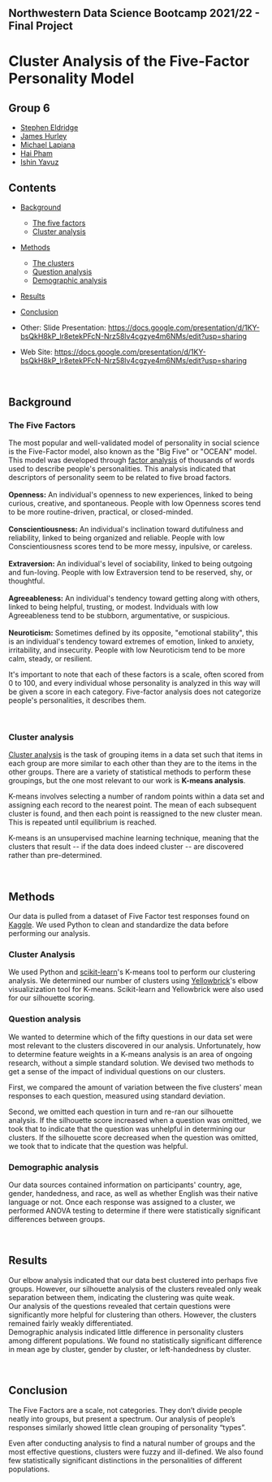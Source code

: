 
## Northwestern Data Science Bootcamp 2021/22 - Final Project

# Cluster Analysis of the Five-Factor Personality Model

## Group 6

* [Stephen Eldridge](https://github.com/eldridgesje)
* [James Hurley](https://github.com/jhurley684)
* [Michael Lapiana](https://github.com/mlapiana)
* [Hai Pham](https://github.com/haipham110102)
* [Ishin Yavuz](https://github.com/alisishinyavuz)

## Contents

* [Background](#background)
    * [The five factors](#factors)
    * [Cluster analysis](#cluster)
* [Methods](#methods)
    * [The clusters](#clusters)
    * [Question analysis](#question)
    * [Demographic analysis](#demographics)
* [Results](#results)
* [Conclusion](#conclusion)

* Other:  Slide Presentation: https://docs.google.com/presentation/d/1KY-bsQkH8kP_lr8etekPFcN-Nrz58lv4cgzye4m6NMs/edit?usp=sharing
* Web Site:  https://docs.google.com/presentation/d/1KY-bsQkH8kP_lr8etekPFcN-Nrz58lv4cgzye4m6NMs/edit?usp=sharing

<br>

## <a name="background"></a>Background

### <a name="factors"></a>**The Five Factors**

The most popular and well-validated model of personality in social science is the Five-Factor model, also known as the "Big Five" or "OCEAN" model. This model was developed through [factor analysis](https://www.statisticssolutions.com/free-resources/directory-of-statistical-analyses/factor-analysis/) of thousands of words used to describe people's personalities. This analysis indicated that descriptors of personality seem to be related to five broad factors.  
<br>
**Openness:** An individual's openness to new experiences, linked to being curious, creative, and spontaneous. People with low Openness scores tend to be more routine-driven, practical, or closed-minded.   
<br>
**Conscientiousness:** An individual's inclination toward dutifulness and reliability, linked to being organized and reliable. People with low Conscientiousness scores tend to be more messy, inpulsive, or careless.    
<br>
**Extraversion:** An individual's level of sociability, linked to being outgoing and fun-loving. People with low Extraversion tend to be reserved, shy, or thoughtful.  
<br>
**Agreeableness:** An individual's tendency toward getting along with others, linked to being helpful, trusting, or modest. Indviduals with low Agreeableness tend to be stubborn, argumentative, or suspicious.   
<br>
**Neuroticism:**  Sometimes defined by its opposite, "emotional stability", this is an individual's tendency toward extremes of emotion, linked to anxiety, irritability, and insecurity. People with low Neuroticism tend to be more calm, steady, or resilient.  

It's important to note that each of these factors is a scale, often scored from 0 to 100, and every individual whose personality is analyzed in this way will be given a score in each category. Five-factor analysis does not categorize people's personalities, it describes them.

<br>

### <a name="cluster"></a>**Cluster analysis**

[Cluster analysis](https://www.qualtrics.com/experience-management/research/cluster-analysis/) is the task of grouping items in a data set such that items in each group are more similar to each other than they are to the items in the other groups. There are a variety of statistical methods to perform these groupings, but the one most relevant to our work is **K-means analysis**.

K-means involves selecting a number of random points within a data set and assigning each record to the nearest point. The mean of each subsequent cluster is found, and then each point is reassigned to the new cluster mean. This is repeated until equilibrium is reached.

K-means is an unsupervised machine learning technique, meaning that the clusters that result -- if the data does indeed cluster -- are discovered rather than pre-determined.



<br>

## <a name="methods"></a>Methods
Our data is pulled from a dataset of Five Factor test responses found on [Kaggle](https://www.kaggle.com/lucasgreenwell/ocean-five-factor-personality-test-responses). We used Python to clean and standardize the data before performing our analysis.  


### <a name="clusters"></a>**Cluster Analysis**
We used Python and [scikit-learn](https://scikit-learn.org/stable/)'s K-means tool to perform our clustering analysis. We determined our number of clusters using [Yellowbrick](https://www.scikit-yb.org/en/latest/)'s elbow visualizization tool for K-means. Scikit-learn and Yellowbrick were also used for our silhouette scoring.

### <a name="question"></a>**Question analysis**

We wanted to determine which of the fifty questions in our data set were most relevant to the clusters discovered in our analysis. Unfortunately, how to determine feature weights in a K-means analysis is an area of ongoing research, without a simple standard solution. We devised two methods to get a sense of the impact of individual questions on our clusters.  

First, we compared the amount of variation between the five clusters' mean responses to each question, measured using standard deviation.  

Second, we omitted each question in turn and re-ran our silhouette analysis. If the silhouette score increased when a question was omitted, we took that to indicate that the question was unhelpful in determining our clusters. If the silhouette score decreased when the question was omitted, we took that to indicate that the question was helpful.

### <a name="demographics"></a>**Demographic analysis**
Our data sources contained information on participants' country, age, gender, handedness, and race, as well as whether English was their native language or not. Once each response was assigned to a cluster, we performed ANOVA testing to determine if there were statistically significant differences between groups.



<br>

## <a name="results"></a>Results
Our elbow analysis indicated that our data best clustered into perhaps five groups. However, our silhouette analysis of the clusters revealed only weak separation between them, indicating the clustering was quite weak.  
Our analysis of the questions revealed that certain questions were significantly more helpful for clustering than others. However, the clusters remained fairly weakly differentiated.  
Demographic analysis indicated little difference in personality clusters among different populations. We found no statistically significant difference in mean age by cluster, gender by cluster, or left-handedness by cluster.

<br>

## <a name="conclusions"></a>Conclusion
The Five Factors are a scale, not categories. They don’t divide people neatly into groups, but present a spectrum. Our analysis of people’s responses similarly showed little clean grouping of personality “types”.  

Even after conducting analysis to find a natural number of groups and the most effective questions, clusters were fuzzy and ill-defined. We also found few statistically significant distinctions in the personalities of different populations.
